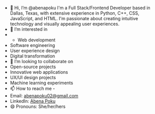 - 👋 Hi, I’m @abenapoku I'm a Full Stack/Frontend Developer based in Dallas, Texas,
with extensive experience in Python, C++, CSS, JavaScript, and HTML. I'm passionate about
creating intuitive technology and visually appealing user experiences.
- 👀 I’m interested in
- - Web development
- Software engineering
- User experience design
- Digital transformation
- 💞️ I’m looking to collaborate on
- Open-source projects
- Innovative web applications
- UX/UI design projects
- Machine learning experiments
- 📫 How to reach me -
- Email: [abenapoku02@gmail.com](mailto:abenapoku2112@gmail.com)
- LinkedIn: [Abena Poku](https://www.linkedin.com/in/abena-poku/)
- 😄 Pronouns: She/her/hers


<!---
abenapoku/abenapoku is a ✨ special ✨ repository because its `README.md` (this file) appears on your GitHub profile.
You can click the Preview link to take a look at your changes.
--->

